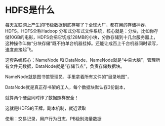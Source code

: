 # HDFS是什么

每天互联网上产生的PB级数据到底存哪了？全球大厂，都在用的存储神器，HDFS。HDFS全称Hadoop 分布式分布式文件系统，核心就是：分块，比如你存储10GB的电影，HDFS会把它切成128MB的小块，分散存储到十几台服务器上，这种操作叫做“分块存储”既不拍单台机器挂掉。还能让成百上千台机器同时读写，速度直接起飞。

这套系统核心：NameNode 和 DataNode，NameNode就是“中央大脑”，管理所有文件元数据，DataNode就是“存储节点”，负责存储数据块。

NameNode就是图书馆管理员，手里拿着所有文件的“目录地图”，

DataNode就是真正存书架的工人，每个数据块默认存3份副本，

就算两个硬盘同时炸了数据照样安全！

这就是HDFS的王牌，副本机制，就近读取

使用：交易记录，用户行为日志，PB级别海量数据



